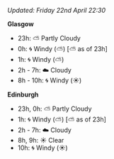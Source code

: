 *Updated: Friday 22nd April 22:30*

**Glasgow**

* 23h: :partly_sunny: Partly Cloudy
* 0h: :cyclone: Windy (:partly_sunny:) [:partly_sunny: as of 23h]
* 1h: :cyclone: Windy (:partly_sunny:)
* 2h - 7h: :cloud: Cloudy
* 8h - 10h: :cyclone: Windy (:sunny:)

**Edinburgh**

* 23h, 0h: :partly_sunny: Partly Cloudy
* 1h: :cyclone: Windy (:partly_sunny:) [:partly_sunny: as of 23h]
* 2h - 7h: :cloud: Cloudy
* 8h, 9h: :sunny: Clear
* 10h: :cyclone: Windy (:sunny:)
